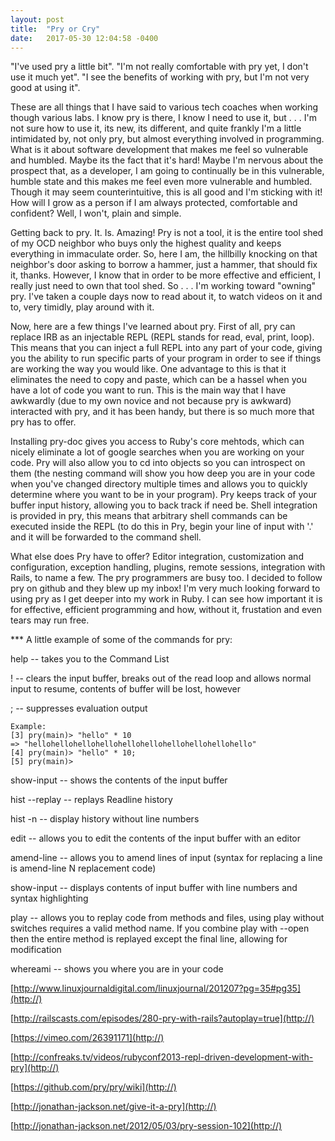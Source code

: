 ```yaml
---
layout: post
title:  "Pry or Cry"
date:   2017-05-30 12:04:58 -0400
---
```




"I've used pry a little bit".  "I'm not really comfortable with pry yet, I don't use it much yet".  "I see the benefits of working with pry, but I'm not very good at using it".

These are all things that I have said to various tech coaches when working though various labs.  I know pry is there, I know I need to use it, but . . . I'm not sure how to use it, its new, its different, and quite frankly I'm a little intimidated by, not only pry, but  almost everything involved in programming.  What is it about  software development that makes me feel so vulnerable and humbled.  Maybe its the fact that it's hard!  Maybe I'm nervous about the prospect that, as a developer, I am going to continually be in this vulnerable, humble state and this makes me feel even more vulnerable and humbled.  Though it may seem counterintuitive, this is all good and I'm sticking with it!  How will I grow as a person if I am always protected, comfortable and confident?  Well, I won't, plain and simple.

Getting back to pry. It. Is. Amazing! Pry is not a tool, it is the entire tool shed of my OCD neighbor who buys only the highest quality and keeps everything in immaculate order. So, here I am, the hillbilly knocking on that neighbor's door asking to borrow a hammer, just a hammer, that should fix it, thanks.  However, I know that in order to be more effective and efficient,  I really just need to own that tool shed.  So . . . I'm working toward "owning" pry.  I've taken a couple days now to read about it, to watch videos on it and to, very timidly, play around with it.

Now, here are a few things I've learned about pry.  First of all, pry can replace IRB as an injectable REPL (REPL stands for read, eval, print, loop).  This means that you can inject a full REPL into any part of your code, giving you the ability to run specific parts of your program in order to see if things are working the way you would like.  One advantage to this is that it eliminates the need to copy and paste, which can be a hassel when you have a lot of code you want to run. This is the main way that I have awkwardly (due to my own novice and not because pry is awkward) interacted with pry, and it has been handy, but there is so much more that pry has to offer.

Installing pry-doc gives you access to Ruby's core mehtods, which can nicely eliminate a lot of google searches when you are working on your code.  Pry will also allow you to cd into objects so you can introspect on them (the nesting command will show you how deep you are in your code when you've changed directory multiple times and allows you to quickly determine where you want to be in your program).  Pry keeps track of your buffer input history, allowing you to back track if need be.  Shell integration is provided in pry, this means that arbitrary shell commands can be executed inside the REPL (to do this in Pry, begin your line of input with '.' and it will be forwarded to the command shell.

What else does Pry have to offer?  Editor integration, customization and configuration, exception handling, plugins, remote sessions, integration with Rails, to name a few.  The pry programmers are busy too.  I decided to follow pry on github and they blew up my inbox!  I'm very much looking forward to using pry as I get deeper into my work in Ruby.  I can see how important it is for effective, efficient programming and how, without it, frustation and even tears may run free.

*** A little example of some of the commands for pry:

help   -- takes you to the Command List

!        -- clears the input buffer,  breaks out of the read loop and allows normal input to resume, contents of buffer will be lost, however

;        -- suppresses evaluation output

```
Example:
[3] pry(main)> "hello" * 10
=> "hellohellohellohellohellohellohellohellohellohello"
[4] pry(main)> "hello" * 10;
[5] pry(main)>
```

show-input   -- shows the contents of the input buffer

hist --replay  -- replays Readline history

hist -n          -- display history without line numbers

edit             -- allows you to edit the contents of the input buffer with an editor

amend-line   -- allows you to amend lines of input (syntax for replacing a line is amend-line N replacement code)

show-input   -- displays contents of input buffer with line numbers and syntax highlighting

play            -- allows you to replay code from methods and files, using play without switches requires a valid method name.  If you combine play with --open then the entire method is replayed except the final line, allowing for modification

whereami    --  shows you where you are in your code

[http://www.linuxjournaldigital.com/linuxjournal/201207?pg=35#pg35](http://)

[http://railscasts.com/episodes/280-pry-with-rails?autoplay=true](http://)

[https://vimeo.com/26391171](http://)

[http://confreaks.tv/videos/rubyconf2013-repl-driven-development-with-pry](http://)

[https://github.com/pry/pry/wiki](http://)

[http://jonathan-jackson.net/give-it-a-pry](http://)

[http://jonathan-jackson.net/2012/05/03/pry-session-102](http://)

